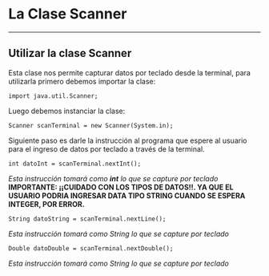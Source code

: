 # La Clase Scanner

---

## Utilizar la clase Scanner

Esta clase nos permite capturar datos por teclado desde la terminal, para utilizarla primero debemos importar la clase:

    import java.util.Scanner;

Luego debemos instanciar la clase:

    Scanner scanTerminal = new Scanner(System.in);

Siguiente paso es darle la instrucción al programa que espere al usuario para el ingreso de datos por teclado a través de la terminal.

    int datoInt = scanTerminal.nextInt();

*Esta instrucción tomará como **int** lo que se capture por teclado*
**IMPORTANTE: ¡¡CUIDADO CON LOS TIPOS DE DATOS!!. YA QUE EL USUARIO PODRIA INGRESAR DATA TIPO STRING CUANDO SE ESPERA INTEGER, POR ERROR.**

    String datoString = scanTerminal.nextLine();

*Esta instrucción tomará como String lo que se capture por teclado*

    Double datoDouble = scanTerminal.nextDouble();

*Esta instrucción tomará como String lo que se capture por teclado*